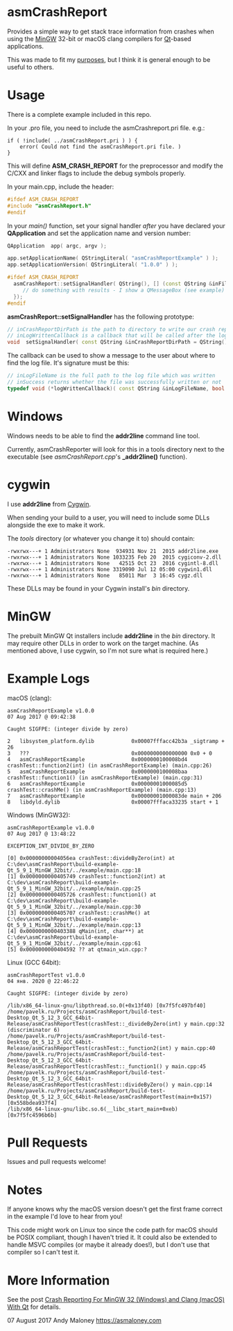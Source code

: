 asmCrashReport
==

Provides a simple way to get stack trace information from crashes when using the [MinGW](http://www.mingw.org/) 32-bit or macOS clang compilers for [Qt](https://www.qt.io/)-based applications.

This was made to fit my [purposes](https://asmaloney.com/2017/08/code/qt-crash-reporting-for-mingw-32-windows-and-clang-macos), but I think it is general enough to be useful to others.

Usage
==

There is a complete example included in this repo.

In your .pro file, you need to include the asmCrashreport.pri file. e.g.:

```
if ( !include( ../asmCrashReport.pri ) ) {
    error( Could not find the asmCrashReport.pri file. )
}
```
This will define **ASM_CRASH_REPORT** for the preprocessor and modify the C/CXX and linker flags to include the debug symbols properly.

In your main.cpp, include the header:

```cpp
#ifdef ASM_CRASH_REPORT
#include "asmCrashReport.h"
#endif
```

In your *main()* function, set your signal handler *after* you have declared your **QApplication** and set the application name and version number:
```cpp
QApplication  app( argc, argv );

app.setApplicationName( QStringLiteral( "asmCrashReportExample" ) );
app.setApplicationVersion( QStringLiteral( "1.0.0" ) );

#ifdef ASM_CRASH_REPORT
  asmCrashReport::setSignalHandler( QString(), [] (const QString &inFileName, bool inSuccess) {
     // do something with results - I show a QMessageBox (see example)
  });
#endif
```

**asmCrashReport::setSignalHandler** has the following prototype:
```cpp
// inCrashReportDirPath is the path to directory to write our crash report to. If this is not set, it will use Desktop/<App Name> Crash Logs/
// inLogWrittenCallback is a callback that will be called after the log file is written
void  setSignalHandler( const QString &inCrashReportDirPath = QString(), logWrittenCallback inLogWrittenCallback = nullptr );
```

The callback can be used to show a message to the user about where to find the log file. It's signature must be this:

```cpp
// inLogFileName is the full path to the log file which was written
// inSuccess returns whether the file was successfully written or not
typedef void (*logWrittenCallback)( const QString &inLogFileName, bool inSuccess );
```

Windows
==
Windows needs to be able to find the **addr2line** command line tool.

Currently, asmCrashReporter will look for this in a tools directory next to the executable (see *asmCrashReport.cpp*'s **_addr2line()** function).

cygwin
===
I use **addr2line** from [Cygwin](https://www.cygwin.com/).

When sending your build to a user, you will need to include some DLLs alongside the exe to make it work.

The *tools* directory (or whatever you change it to) should contain:

```
-rwxrwx---+ 1 Administrators None  934931 Nov 21  2015 addr2line.exe
-rwxrwx---+ 1 Administrators None 1033235 Feb 20  2015 cygiconv-2.dll
-rwxrwx---+ 1 Administrators None   42515 Oct 23  2016 cygintl-8.dll
-rwxrwx---+ 1 Administrators None 3319090 Jul 12 05:00 cygwin1.dll
-rwxrwx---+ 1 Administrators None   85011 Mar  3 16:45 cygz.dll
```

These DLLs may be found in your Cygwin install's *bin* directory.

MinGW
===

The prebuilt MinGW Qt installers include **addr2line** in the *bin* directory. It may require other DLLs in order to work on the target machine. (As mentioned above, I use cygwin, so I'm not sure what is required here.)

Example Logs
==
macOS (clang):
```
asmCrashReportExample v1.0.0
07 Aug 2017 @ 09:42:38

Caught SIGFPE: (integer divide by zero)

2   libsystem_platform.dylib            0x00007fffacc42b3a _sigtramp + 26
3   ???                                 0x0000000000000000 0x0 + 0
4   asmCrashReportExample               0x0000000100008bd4 crashTest::function2(int) (in asmCrashReportExample) (main.cpp:26)
5   asmCrashReportExample               0x0000000100008baa crashTest::function1() (in asmCrashReportExample) (main.cpp:31)
6   asmCrashReportExample               0x00000001000085d5 crashTest::crashMe() (in asmCrashReportExample) (main.cpp:13)
7   asmCrashReportExample               0x00000001000083de main + 206
8   libdyld.dylib                       0x00007fffaca33235 start + 1
```
Windows (MinGW32):
```
asmCrashReportExample v1.0.0
07 Aug 2017 @ 13:48:22

EXCEPTION_INT_DIVIDE_BY_ZERO

[0] 0x00000000004056ea crashTest::divideByZero(int) at C:\dev\asmCrashReport\build-example-Qt_5_9_1_MinGW_32bit/../example/main.cpp:18
[1] 0x0000000000405749 crashTest::function2(int) at C:\dev\asmCrashReport\build-example-Qt_5_9_1_MinGW_32bit/../example/main.cpp:25
[2] 0x0000000000405726 crashTest::function1() at C:\dev\asmCrashReport\build-example-Qt_5_9_1_MinGW_32bit/../example/main.cpp:30
[3] 0x0000000000405707 crashTest::crashMe() at C:\dev\asmCrashReport\build-example-Qt_5_9_1_MinGW_32bit/../example/main.cpp:13
[4] 0x0000000000403388 qMain(int, char**) at C:\dev\asmCrashReport\build-example-Qt_5_9_1_MinGW_32bit/../example/main.cpp:61
[5] 0x0000000000404592 ?? at qtmain_win.cpp:?
```
Linux (GCC 64bit):
```
asmCrashReportTest v1.0.0
04 янв. 2020 @ 22:46:22

Caught SIGFPE: (integer divide by zero)

/lib/x86_64-linux-gnu/libpthread.so.0(+0x13f40) [0x7f5fc497bf40]
/home/pavelk.ru/Projects/asmCrashReport/build-test-Desktop_Qt_5_12_3_GCC_64bit-Release/asmCrashReportTest(crashTest::_divideByZero(int) у main.cpp:32 (discriminator 6)
/home/pavelk.ru/Projects/asmCrashReport/build-test-Desktop_Qt_5_12_3_GCC_64bit-Release/asmCrashReportTest(crashTest::_function2(int) у main.cpp:40
/home/pavelk.ru/Projects/asmCrashReport/build-test-Desktop_Qt_5_12_3_GCC_64bit-Release/asmCrashReportTest(crashTest::_function1() у main.cpp:45
/home/pavelk.ru/Projects/asmCrashReport/build-test-Desktop_Qt_5_12_3_GCC_64bit-Release/asmCrashReportTest(crashTest::divideByZero() у main.cpp:14
/home/pavelk.ru/Projects/asmCrashReport/build-test-Desktop_Qt_5_12_3_GCC_64bit-Release/asmCrashReportTest(main+0x157) [0x558bdea937f4]
/lib/x86_64-linux-gnu/libc.so.6(__libc_start_main+0xeb) [0x7f5fc4596b6b]
```

Pull Requests
==
Issues and pull requests welcome!

Notes
==

If anyone knows why the macOS version doesn't get the first frame correct in the example I'd love to hear from you!

This code might work on Linux too since the code path for macOS should be POSIX compliant, though I haven't tried it. It could also be extended to handle MSVC compiles (or maybe it already does!), but I don't use that compiler so I can't test it.

More Information
==
See the post [Crash Reporting For MinGW 32 (Windows) and Clang (macOS) With Qt](https://asmaloney.com/2017/08/code/crash-reporting-for-mingw-32-windows-and-clang-macos-with-qt/) for details.

07 August 2017
Andy Maloney
https://asmaloney.com
